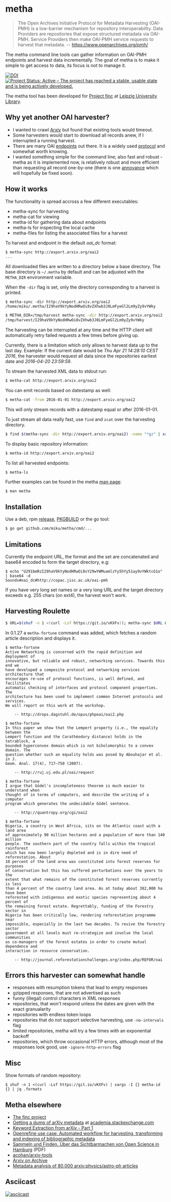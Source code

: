 # metha

> The Open Archives Initiative Protocol for Metadata Harvesting (OAI-PMH) is a
> low-barrier mechanism for repository interoperability. Data Providers are
> repositories that expose structured metadata via OAI-PMH. Service Providers
> then make OAI-PMH service requests to harvest that metadata. -- https://www.openarchives.org/pmh/

The metha command line tools can gather information on OAI-PMH endpoints and
harvest data incrementally. The goal of metha is to make it simple to get
access to data, its focus is not to manage it.

[![DOI](https://zenodo.org/badge/56384577.svg)](https://zenodo.org/badge/latestdoi/56384577) [![Project Status: Active – The project has reached a stable, usable state and is being actively developed.](https://www.repostatus.org/badges/latest/active.svg)](https://www.repostatus.org/#active)

The metha tool has been developed for [Project finc](https://finc.info) at
[Leipzig University Library](https://ub.uni-Leipzig.de).

## Why yet another OAI harvester?

* I wanted to crawl [Arxiv](http://export.arxiv.org/oai2) but found that existing tools would timeout.
* Some harvesters would start to download all records anew, if I interrupted a running harvest.
* There are many OAI
  [endpoints](https://github.com/miku/metha/blob/master/contrib/sites.tsv) out
  there. It is a widely used
  [protocol](http://www.openarchives.org/OAI/openarchivesprotocol.html) and
  somewhat worth knowing.
* I wanted something simple for the command line; also fast and robust - metha
  as it is implemented now, is relatively robust and more efficient than
  requesting all record one-by-one (there is one
  [annoyance](https://github.com/miku/metha/issues/6) which will hopefully be
  fixed soon).

## How it works

The functionality is spread accross a few different executables:

* metha-sync for harvesting
* metha-cat for viewing
* metha-id for gathering data about endpoints
* metha-ls for inspecting the local cache
* metha-files for listing the associated files for a harvest

To harvest and endpoint in the default *oai_dc* format:

```sh
$ metha-sync http://export.arxiv.org/oai2
...
```

All downloaded files are written to a directory below a base directory. The base
directory is `~/.metha` by default and can be adjusted with the `METHA_DIR`
environment variable.

When the `-dir` flag is set, only the directory corresponding to a harvest is printed.

```
$ metha-sync -dir http://export.arxiv.org/oai2
/home/miku/.metha/I29haV9kYyNodHRwOi8vZXhwb3J0LmFyeGl2Lm9yZy9vYWky
```

```sh
$ METHA_DIR=/tmp/harvest metha-sync -dir http://export.arxiv.org/oai2
/tmp/harvest/I29haV9kYyNodHRwOi8vZXhwb3J0LmFyeGl2Lm9yZy9vYWky
```

The harvesting can be interrupted at any time and the HTTP client will
automatically retry failed requests a few times before giving up.

Currently, there is a limitation which only allows to harvest data up to the
last day. Example: If the current date would be *Thu Apr 21 14:28:10 CEST
2016*, the harvester would request all data since the repositories earliest
date and *2016-04-20 23:59:59*.

To stream the harvested XML data to stdout run:

```sh
$ metha-cat http://export.arxiv.org/oai2
```

You can emit records based on datestamp as well:

```sh
$ metha-cat -from 2016-01-01 http://export.arxiv.org/oai2
```

This will only stream records with a datestamp equal or after 2016-01-01.

To just stream all data really fast, use `find` and `zcat` over the harvesting
directory.

```sh
$ find $(metha-sync -dir http://export.arxiv.org/oai2) -name "*gz" | xargs unpigz -c
```

To display basic repository information:

```sh
$ metha-id http://export.arxiv.org/oai2
```

To list all harvested endpoints:

```sh
$ metha-ls
```

Further examples can be found in the metha [man page](https://github.com/miku/metha/blob/master/docs/metha.md):

```
$ man metha
```

## Installation

Use a deb, rpm [release](https://github.com/miku/metha/releases),
[PKGBUILD](https://github.com/miku/metha/blob/master/packaging/arch/PKGBUILD)
or the go tool:

```sh
$ go get github.com/miku/metha/cmd/...
```

## Limitations

Currently the endpoint URL, the format and the set are concatenated and base64
encoded to form the target directory, e.g:

```
$ echo "U291bmRzI29haV9kYyNodHRwOi8vY29wYWMuamlzYy5hYy51ay9vYWktcG1o" | base64 -d
Sounds#oai_dc#http://copac.jisc.ac.uk/oai-pmh
```

If you have very long set names or a very long URL and the target directory
exceeds e.g. 255 chars (on ext4), the harvest won't work.

## Harvesting Roulette

```sh
$ URL=$(shuf -n 1 <(curl -Lsf https://git.io/vKXFv)); metha-sync $URL && metha-cat $URL
```

In 0.1.27 a `metha-fortune` command was added, which fetches a random article
description and displays it.

```shell
$ metha-fortune
Active Networking is concerned with the rapid definition and deployment of
innovative, but reliable and robust, networking services. Towards this end we
have developed a composite protocol and networking services architecture that
encourages re-use of protocol functions, is well defined, and facilitates
automatic checking of interfaces and protocol component properties. The
architecture has been used to implement common Internet protocols and services.
We will report on this work at the workshop.

    -- http://drops.dagstuhl.de/opus/phpoai/oai2.php

$ metha-fortune
In this paper we show that the Lempert property (i.e., the equality between the
Lempert function and the Carathéodory distance) holds in the tetrablock, a
bounded hyperconvex domain which is not biholomorphic to a convex domain. The
question whether such an equality holds was posed by Abouhajar et al. in J.
Geom. Anal. 17(4), 717–750 (2007).

    -- http://ruj.uj.edu.pl/oai/request

$ metha-fortune
I argue that Gödel's incompleteness theorem is much easier to understand when
thought of in terms of computers, and describe the writing of a computer
program which generates the undecidable Gödel sentence.

    -- http://quantropy.org/cgi/oai2

$ metha-fortune
Nigeria, a country in West Africa, sits on the Atlantic coast with a land area
of approximately 90 million hectares and a population of more than 140 million
people. The southern part of the country falls within the tropical rainforest
which has now been largely depleted and is in dire need of reforestation. About
10 percent of the land area was constituted into forest reserves for purposes
of conservation but this has suffered perturbations over the years to the
extent that what remains of the constituted forest reserves currently is less
than 4 percent of the country land area. As at today about 382,000 ha have been
reforested with indigenous and exotic species representing about 4 percent of
the remaining forest estate. Regrettably, funding of the Forestry sector in
Nigeria has been critically low, rendering reforestation programme near
impossible, especially in the last two decades. To revive the forestry sector
government at all levels must re-strategize and involve the local communities
as co-managers of the forest estates in order to create mutual dependence and
interaction in resource conservation.

    -- http://journal.reforestationchallenges.org/index.php/REFOR/oai
```

## Errors this harvester can somewhat handle

* responses with resumption tokens that lead to empty responses
* gzipped responses, that are not advertised as such
* funny (illegal) control characters in XML responses
* repositories, that won't respond unless the dates are given with the exact granualarity
* repositories with endless token loops
* repositories that do not support selective harvesting, use `-no-intervals` flag
* limited repositories, metha will try a few times with an exponential backoff
* repositories, which throw occasional HTTP errors, although most of the responses look good, use `-ignore-http-errors` flag

## Misc

Show formats of random repository:

```shell
$ shuf -n 1 <(curl -Lsf https://git.io/vKXFv) | xargs -I {} metha-id {} | jq .formats
```

## Metha elsewhere

* [The finc project](https://finc.info/de/datenquellen)
* [Getting a dump of arXiv metadata](https://academia.stackexchange.com/questions/38969/getting-a-dump-of-arxiv-metadata) at [academia.stackexchange.com](https://academia.stackexchange.com/)
* [Keyword Extraction from arXiv - Part 1](http://akumano.site/posts/arxiv-keyword-extraction-part1/)
* [Openrefine use case: Automated workflow for harvesting, transforming and indexing of bibliographic metadata](https://groups.google.com/forum/#!topic/openrefine/RqQwlF-ll1c)
* [Sammeln und Finden. Über das Sichtbarmachen von Open Science in Hamburg](https://opus4.kobv.de/opus4-bib-info/files/3645/HOS+Bibliothekartag.pdf) (PDF)
* [acohan/arxiv-tools](https://github.com/acohan/arxiv-tools)
* [Arxiv on Archive](https://archive.org/details/arxiv-bulk-metadata)
* [Metadata analysis of 80,000 arxiv:physics/astro-ph articles](https://quantumdynamics.wordpress.com/2016/06/12/metadata-analysis-of-80000-arxivastro-ph-articles-reveals-biased-moderation/)

## Asciicast

[![asciicast](https://asciinema.org/a/271660.svg)](https://asciinema.org/a/271660)
